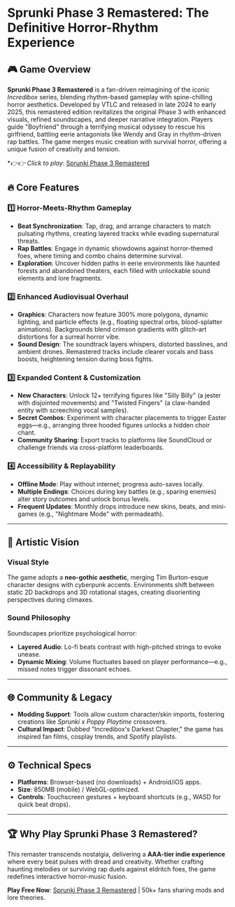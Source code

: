 # Sprunki Phase 3 Remastered: The Definitive Horror-Rhythm Experience

## 🎮 Game Overview  
**Sprunki Phase 3 Remastered** is a fan-driven reimagining of the iconic *Incredibox* series, blending rhythm-based gameplay with spine-chilling horror aesthetics. Developed by VTLC and released in late 2024 to early 2025, this remastered edition revitalizes the original Phase 3 with enhanced visuals, refined soundscapes, and deeper narrative integration. Players guide "Boyfriend" through a terrifying musical odyssey to rescue his girlfriend, battling eerie antagonists like Wendy and Gray in rhythm-driven rap battles. The game merges music creation with survival horror, offering a unique fusion of creativity and tension.

**👉👉 Click to play*: [Sprunki Phase 3 Remastered](https://sprunkiphase3remastered.pages.dev) 

## 🔥 Core Features  

### 1️⃣ **Horror-Meets-Rhythm Gameplay**  
- **Beat Synchronization**: Tap, drag, and arrange characters to match pulsating rhythms, creating layered tracks while evading supernatural threats.  
- **Rap Battles**: Engage in dynamic showdowns against horror-themed foes, where timing and combo chains determine survival.  
- **Exploration**: Uncover hidden paths in eerie environments like haunted forests and abandoned theaters, each filled with unlockable sound elements and lore fragments.  

### 2️⃣ **Enhanced Audiovisual Overhaul**  
- **Graphics**: Characters now feature 300% more polygons, dynamic lighting, and particle effects (e.g., floating spectral orbs, blood-splatter animations). Backgrounds blend crimson gradients with glitch-art distortions for a surreal horror vibe.  
- **Sound Design**: The soundtrack layers whispers, distorted basslines, and ambient drones. Remastered tracks include clearer vocals and bass boosts, heightening tension during boss fights.  

### 3️⃣ **Expanded Content & Customization**  
- **New Characters**: Unlock 12+ terrifying figures like "Silly Billy" (a jester with disjointed movements) and "Twisted Fingers" (a claw-handed entity with screeching vocal samples).  
- **Secret Combos**: Experiment with character placements to trigger Easter eggs—e.g., arranging three hooded figures unlocks a hidden choir chant.  
- **Community Sharing**: Export tracks to platforms like SoundCloud or challenge friends via cross-platform leaderboards.  

### 4️⃣ **Accessibility & Replayability**  
- **Offline Mode**: Play without internet; progress auto-saves locally.  
- **Multiple Endings**: Choices during key battles (e.g., sparing enemies) alter story outcomes and unlock bonus levels.  
- **Frequent Updates**: Monthly drops introduce new skins, beats, and mini-games (e.g., "Nightmare Mode" with permadeath).  

---

## 🎨 Artistic Vision  
### **Visual Style**  
The game adopts a **neo-gothic aesthetic**, merging Tim Burton-esque character designs with cyberpunk accents. Environments shift between static 2D backdrops and 3D rotational stages, creating disorienting perspectives during climaxes.  

### **Sound Philosophy**  
Soundscapes prioritize psychological horror:  
- **Layered Audio**: Lo-fi beats contrast with high-pitched strings to evoke unease.  
- **Dynamic Mixing**: Volume fluctuates based on player performance—e.g., missed notes trigger dissonant echoes.  

---

## 🌐 Community & Legacy  
- **Modding Support**: Tools allow custom character/skin imports, fostering creations like *Sprunki x Poppy Playtime* crossovers.  
- **Cultural Impact**: Dubbed "Incredibox's Darkest Chapter," the game has inspired fan films, cosplay trends, and Spotify playlists.  

---

## ⚙️ Technical Specs  
- **Platforms**: Browser-based (no downloads) + Android/iOS apps.  
- **Size**: 850MB (mobile) / WebGL-optimized.  
- **Controls**: Touchscreen gestures + keyboard shortcuts (e.g., WASD for quick beat drops).  

---

## 🏆 Why Play Sprunki Phase 3 Remastered?  
This remaster transcends nostalgia, delivering a **AAA-tier indie experience** where every beat pulses with dread and creativity. Whether crafting haunting melodies or surviving rap duels against eldritch foes, the game redefines interactive horror-music fusion.  

**Play Free Now**: [Sprunki Phase 3 Remastered](https://sprunkiphase3remastered.pages.dev) | 50k+ fans sharing mods and lore theories.  
